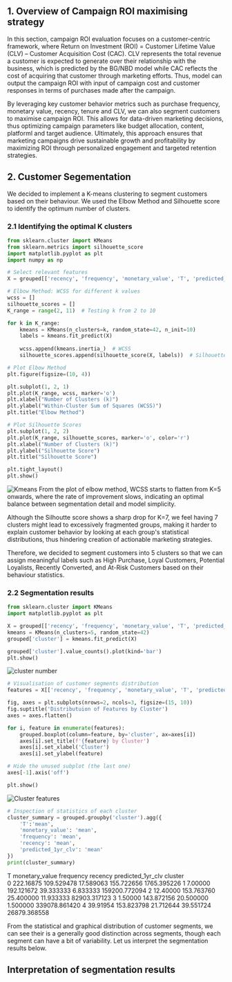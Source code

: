 ## 1. Overview of Campaign ROI maximising strategy
In this section, campaign ROI evaluation focuses on a customer-centric framework, where Return on Investment (ROI) = Customer Lifetime Value (CLV) – Customer Acquisition Cost (CAC). CLV represents the total revenue a customer is expected to generate over their relationship with the business, which is predicted by the BG/NBD model while CAC reflects the cost of acquiring that customer through marketing efforts. Thus, model can output the campaign ROI with input of campaign cost and customer responses in terms of purchases made after the campaign. 

By leveraging key customer behavior metrics such as purchase frequency, monetary value, recency, tenure and CLV, we can also segment customers to maximise campaign ROI. This allows for data-driven marketing decisions, thus optimizing campaign parameters like budget allocation, content, platforml and target audience. Ultimately, this approach ensures that marketing campaigns drive sustainable growth and profitability by maximizing ROI through personalized engagement and targeted retention strategies.

## 2. Customer Segementation
We decided to implement a K-means clustering to segment customers based on their behaviour. We used the Elbow Method and Silhouette score to identify the optimum number of clusters.

### 2.1 Identifying the optimal K clusters
```python
from sklearn.cluster import KMeans
from sklearn.metrics import silhouette_score
import matplotlib.pyplot as plt
import numpy as np

# Select relevant features
X = grouped[['recency', 'frequency', 'monetary_value', 'T', 'predicted_1yr_clv']]

# Elbow Method: WCSS for different k values
wcss = []
silhouette_scores = []
K_range = range(2, 11)  # Testing k from 2 to 10

for k in K_range:
    kmeans = KMeans(n_clusters=k, random_state=42, n_init=10)
    labels = kmeans.fit_predict(X)
    
    wcss.append(kmeans.inertia_)  # WCSS
    silhouette_scores.append(silhouette_score(X, labels))  # Silhouette Score

# Plot Elbow Method
plt.figure(figsize=(10, 4))

plt.subplot(1, 2, 1)
plt.plot(K_range, wcss, marker='o')
plt.xlabel("Number of Clusters (k)")
plt.ylabel("Within-Cluster Sum of Squares (WCSS)")
plt.title("Elbow Method")

# Plot Silhouette Scores
plt.subplot(1, 2, 2)
plt.plot(K_range, silhouette_scores, marker='o', color='r')
plt.xlabel("Number of Clusters (k)")
plt.ylabel("Silhouette Score")
plt.title("Silhouette Score")

plt.tight_layout()
plt.show()
```
![Kmeans](https://github.com/user-attachments/assets/f4df5795-c195-426f-a1f0-71e48156287c)
From the plot of elbow method, WCSS starts to flatten from K=5 onwards, where the rate of improvement slows, indicating an optimal balance between segmentation detail and model simplicity. 

Although the Silhoutte score shows a sharp drop for K=7, we feel having 7 clusters might lead to excessively fragmented groups, making it harder to explain customer behavior by looking at each group's statistical distributions, thus hindering creation of actionable marketing strategies. 

Therefore, we decided to segment customers into 5 clusters so that we can assign meaningful labels such as High Purchase, Loyal Customers, Potential Loyalists, Recently Converted, and At-Risk Customers based on their behaviour statistics.

### 2.2 Segmentation results
```python
from sklearn.cluster import KMeans
import matplotlib.pyplot as plt

X = grouped[['recency', 'frequency', 'monetary_value', 'T', 'predicted_1yr_clv']] 
kmeans = KMeans(n_clusters=5, random_state=42)
grouped['cluster'] = kmeans.fit_predict(X)

grouped['cluster'].value_counts().plot(kind='bar')
plt.show()
```
![cluster number](https://github.com/user-attachments/assets/dd7eee00-222f-466f-bfed-7e3152ee43d5)

```python
# Visualisation of customer segments distribution
features = X[['recency', 'frequency', 'monetary_value', 'T', 'predicted_1yr_clv']]

fig, axes = plt.subplots(nrows=2, ncols=3, figsize=(15, 10))
fig.suptitle('Distributuion of Features by Cluster')
axes = axes.flatten()

for i, feature in enumerate(features):
    grouped.boxplot(column=feature, by='cluster', ax=axes[i])
    axes[i].set_title(f'{feature} by Cluster')
    axes[i].set_xlabel('Cluster')
    axes[i].set_ylabel(feature)

# Hide the unused subplot (the last one)
axes[-1].axis('off')

plt.show()
```
![Cluster features](https://github.com/user-attachments/assets/6098ee37-41bf-4119-abe3-afbe8f752281)

```python
# Inspection of statistics of each cluster
cluster_summary = grouped.groupby('cluster').agg({
    'T':'mean',
    'monetary_value': 'mean',
    'frequency': 'mean',
    'recency': 'mean',
    'predicted_1yr_clv': 'mean'
})
print(cluster_summary)
```
T  monetary_value  frequency     recency  predicted_1yr_clv
cluster                                                                     
0        222.16875      109.529478  17.589063  155.722656        1765.395226
1          7.00000      192.121672  39.333333    6.833333      159200.772094
2         12.40000      153.763760  25.400000   11.933333       82903.317123
3          1.50000      143.872156  20.500000    1.500000      339078.861420
4         39.91954      153.823798  21.712644   39.551724       26879.368558

From the statistical and graphical distribution of customer segments, we can see their is a generally good distinction across segments, though each segment can have a bit of variability. Let us interpret the segmentation results below.

## Interpretation of segmentation results
